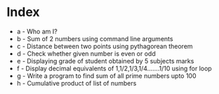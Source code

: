 # Index

+ a - Who am I?
+ b - Sum of 2 numbers using command line arguments
+ c - Distance between two points using pythagorean theorem
+ d - Check whether given number is even or odd
+ e - Displaying grade of student obtained by 5 subjects marks
+ f - Display decimal equivalents of 1,1/2,1/3,1/4.......1/10 using for loop
+ g - Write a program to find sum of all prime numbers upto 100
+ h - Cumulative product of list of numbers
